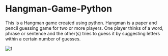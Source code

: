 # Hangman-Game-Python
This is a Hangman game created using python.  Hangman is a paper and pencil guessing game for two or more players. One player thinks of a word, phrase or sentence and the other(s) tries to guess it by suggesting letters within a certain number of guesses.

![1](https://user-images.githubusercontent.com/26010539/78558914-47b70d00-7835-11ea-9400-3b1a0d77a5ee.JPG)
